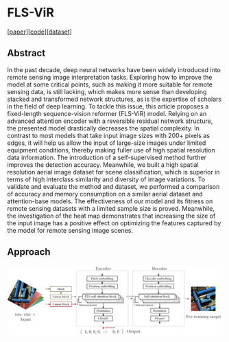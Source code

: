 # FLS-ViR
[[paper]](https://ieeexplore.ieee.org/abstract/document/10479472)[[code]](https://github.com/LinHe1995/FLS-ViR)[[dataset]](https://pan.baidu.com/s/1Tlinp4EPy8RGLSCFeL562Q)

## Abstract
In the past decade, deep neural networks have been widely introduced into remote sensing image interpretation tasks. Exploring how to improve the model at some critical points, such as making it more suitable for remote sensing data, is still lacking, which makes more sense than developing stacked and transformed network structures, as is the expertise of scholars in the field of deep learning. To tackle this issue, this article proposes a fixed-length sequence-vision reformer (FLS-ViR) model. Relying on an advanced attention encoder with a reversible residual network structure, the presented model drastically decreases the spatial complexity. In contrast to most models that take input image sizes with 200+ pixels as edges, it will help us allow the input of large-size images under limited equipment conditions, thereby making fuller use of high spatial resolution data information. The introduction of a self-supervised method further improves the detection accuracy. Meanwhile, we built a high spatial resolution aerial image dataset for scene classification, which is superior in terms of high interclass similarity and diversity of image variations. To validate and evaluate the method and dataset, we performed a comparison of accuracy and memory consumption on a similar aerial dataset and attention-base models. The effectiveness of our model and its fitness on remote sensing datasets with a limited sample size is proved. Meanwhile, the investigation of the heat map demonstrates that increasing the size of the input image has a positive effect on optimizing the features captured by the model for remote sensing image scenes.

## Approach
![structure](/structure.jpg)
